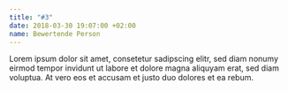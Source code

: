 ```yaml
---
title: "#3"
date: 2018-03-30 19:07:00 +02:00
name: Bewertende Person
---
```


Lorem ipsum dolor sit amet, consetetur sadipscing elitr, sed diam nonumy eirmod tempor invidunt ut labore et dolore magna aliquyam erat, sed diam voluptua. At vero eos et accusam et justo duo dolores et ea rebum.